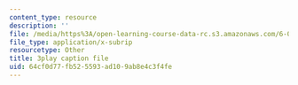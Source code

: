 ```yaml
---
content_type: resource
description: ''
file: /media/https%3A/open-learning-course-data-rc.s3.amazonaws.com/6-00sc-introduction-to-computer-science-and-programming-spring-2011/64cf0d77fb525593ad109ab8e4c3f4fe_lFngfmE9RCc.vtt
file_type: application/x-subrip
resourcetype: Other
title: 3play caption file
uid: 64cf0d77-fb52-5593-ad10-9ab8e4c3f4fe
---
```

